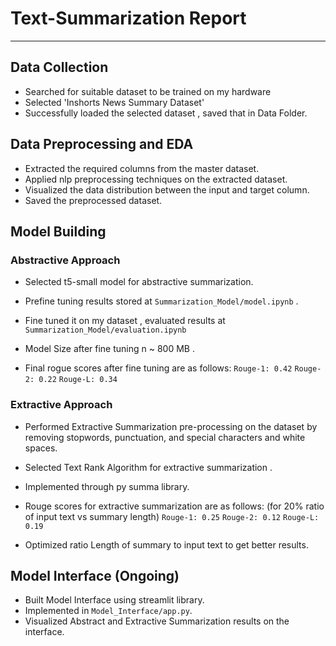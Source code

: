 # **Text-Summarization Report**


---

## Data Collection 
- Searched for suitable dataset to be trained on my hardware <br>
- Selected 'Inshorts News Summary Dataset'
- Successfully loaded the selected dataset , saved that in Data Folder.

## Data Preprocessing and EDA 
- Extracted the required columns from the master dataset. 
- Applied nlp preprocessing techniques on the extracted dataset.
- Visualized the data distribution between the input and target column.
- Saved the preprocessed dataset.

## Model Building 

### Abstractive Approach 

- Selected t5-small model for abstractive summarization.
- Prefine tuning results stored at `Summarization_Model/model.ipynb` .
- Fine tuned it on my dataset , evaluated results at `Summarization_Model/evaluation.ipynb` 
- Model Size after fine tuning n ~ 800 MB .

- Final rogue scores after fine tuning are as follows:
   ` Rouge-1: 0.42 `
   ` Rouge-2: 0.22 `
   ` Rouge-L: 0.34 `

### Extractive Approach
- Performed Extractive Summarization pre-processing on the dataset by removing stopwords, punctuation, and special characters and white spaces.
- Selected Text Rank Algorithm for extractive summarization .
- Implemented through py summa library.

- Rouge scores for extractive summarization are as follows: (for 20% ratio of input text vs summary length)
   ` Rouge-1: 0.25 `
   ` Rouge-2: 0.12 `
   ` Rouge-L: 0.19 `

- Optimized ratio Length of summary to input text to get better results.

## Model Interface (Ongoing)

- Built Model Interface using streamlit library.
- Implemented in `Model_Interface/app.py`.
- Visualized Abstract and Extractive Summarization results on the interface.